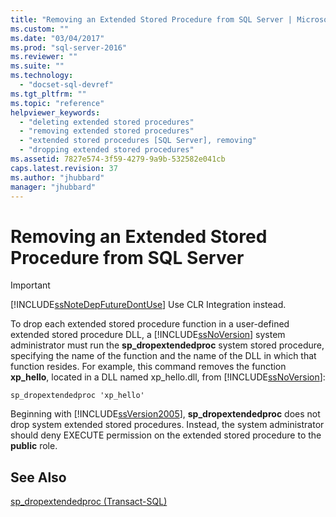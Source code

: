 ```yaml
---
title: "Removing an Extended Stored Procedure from SQL Server | Microsoft Docs"
ms.custom: ""
ms.date: "03/04/2017"
ms.prod: "sql-server-2016"
ms.reviewer: ""
ms.suite: ""
ms.technology: 
  - "docset-sql-devref"
ms.tgt_pltfrm: ""
ms.topic: "reference"
helpviewer_keywords: 
  - "deleting extended stored procedures"
  - "removing extended stored procedures"
  - "extended stored procedures [SQL Server], removing"
  - "dropping extended stored procedures"
ms.assetid: 7827e574-3f59-4279-9a9b-532582e041cb
caps.latest.revision: 37
ms.author: "jhubbard"
manager: "jhubbard"
---
```

# Removing an Extended Stored Procedure from SQL Server
    
> [!IMPORTANT]  
>  [!INCLUDE[ssNoteDepFutureDontUse](../../database-engine/availability-groups/windows/includes/ssnotedepfuturedontuse-md.md)] Use CLR Integration instead.  
  
 To drop each extended stored procedure function in a user-defined extended stored procedure DLL, a [!INCLUDE[ssNoVersion](../../advanced-analytics/r-services/includes/ssnoversion-md.md)] system administrator must run the **sp_dropextendedproc** system stored procedure, specifying the name of the function and the name of the DLL in which that function resides. For example, this command removes the function **xp_hello**, located in a DLL named xp_hello.dll, from [!INCLUDE[ssNoVersion](../../advanced-analytics/r-services/includes/ssnoversion-md.md)]:  
  
```  
sp_dropextendedproc 'xp_hello'  
```  
  
 Beginning with [!INCLUDE[ssVersion2005](../../analysis-services/data-mining/includes/ssversion2005-md.md)], **sp_dropextendedproc** does not drop system extended stored procedures. Instead, the system administrator should deny EXECUTE permission on the extended stored procedure to the **public** role.  
  
## See Also  
 [sp_dropextendedproc &#40;Transact-SQL&#41;](../../relational-databases/reference/system-stored-procedures/sp-dropextendedproc-transact-sql.md)  
  
  